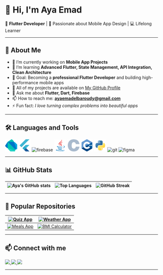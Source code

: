 # 👋 Hi, I'm Aya Emad  

🚀 **Flutter Developer** | 🎨 Passionate about Mobile App Design | 💻 Lifelong Learner  

---

## 🌟 About Me  
- 🔭 I’m currently working on **Mobile App Projects**  
- 🌱 I’m learning **Advanced Flutter, State Management, API Integration, Clean Architecture**  
- 🎯 Goal: Becoming a **professional Flutter Developer** and building high-performance mobile apps  
- 📂 All of my projects are available on [My GitHub Profile](https://github.com/AYAEMAD0?tab=repositories)  
- 💬 Ask me about **Flutter, Dart, Firebase**  
- 📫 How to reach me: **ayaemadelbaroudy@gmail.com**  
- ⚡ Fun fact: *I love turning complex problems into beautiful apps*  

---

## 🛠 Languages and Tools  

<p align="left"> 
  <img src="https://raw.githubusercontent.com/devicons/devicon/master/icons/dart/dart-original.svg" alt="dart" width="40" height="40"/> 
  <img src="https://raw.githubusercontent.com/devicons/devicon/master/icons/flutter/flutter-original.svg" alt="flutter" width="40" height="40"/> 
  <img src="https://www.vectorlogo.zone/logos/firebase/firebase-icon.svg" alt="firebase" width="40" height="40"/> 
  <img src="https://raw.githubusercontent.com/devicons/devicon/master/icons/java/java-original.svg" alt="java" width="40" height="40"/> 
  <img src="https://raw.githubusercontent.com/devicons/devicon/master/icons/c/c-original.svg" alt="c" width="40" height="40"/> 
  <img src="https://raw.githubusercontent.com/devicons/devicon/master/icons/cplusplus/cplusplus-original.svg" alt="cplusplus" width="40" height="40"/> 
  <img src="https://raw.githubusercontent.com/devicons/devicon/master/icons/python/python-original.svg" alt="python" width="40" height="40"/> 
  <img src="https://www.vectorlogo.zone/logos/git-scm/git-scm-icon.svg" alt="git" width="40" height="40"/> 
  <img src="https://www.vectorlogo.zone/logos/figma/figma-icon.svg" alt="figma" width="40" height="40"/> 
</p>

---

## 📊 GitHub Stats  

| ![Aya's GitHub stats](https://github-readme-stats.vercel.app/api?username=AYAEMAD0&show_icons=true&theme=radical) | ![Top Languages](https://github-readme-stats.vercel.app/api/top-langs/?username=AYAEMAD0&layout=compact&theme=radical) | ![GitHub Streak](https://github-readme-streak-stats.herokuapp.com/?user=AYAEMAD0&theme=radical) |
| --- | --- | --- |

---

## 📌 Popular Repositories  

| [![Quiz App](https://img.shields.io/badge/Quiz%20App-Interactive%20Flutter%20quiz%20using%20API%20+%20Cubit-green?style=for-the-badge)](https://github.com/AYAEMAD0/QuizApp) | [![Weather App](https://img.shields.io/badge/Weather%20App-Real%20time%20Flutter%20app%20with%20API%20+%20Location-blue?style=for-the-badge)](https://github.com/AYAEMAD0/Weather-App) |
| --- | --- |
| [![Meals App](https://img.shields.io/badge/Meals%20App-Food%20recipes%20with%20local%20data-orange?style=for-the-badge)](https://github.com/AYAEMAD0/Meals) | [![BMI Calculator](https://img.shields.io/badge/BMI%20Calculator-API%20based%20Flutter%20BMI%20app-purple?style=for-the-badge)](https://github.com/AYAEMAD0/BMICalculatorApp) |

---

## 📫 Connect with me  

<p align="left">
  <a href="https://www.linkedin.com/in/aya-emad1">
    <img src="https://img.shields.io/badge/LinkedIn-0077B5?style=for-the-badge&logo=linkedin&logoColor=white"/>
  </a>
  <a href="https://github.com/AYAEMAD0">
    <img src="https://img.shields.io/badge/GitHub-181717?style=for-the-badge&logo=github&logoColor=white"/>
  </a>
  <a href="mailto:ayaemadelbaroudy@gmail.com">
    <img src="https://img.shields.io/badge/Gmail-D14836?style=for-the-badge&logo=gmail&logoColor=white"/>
  </a>
</p>

---
